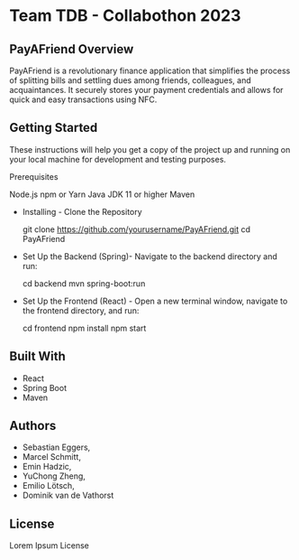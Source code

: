 # Team TDB - Collabothon 2023

## PayAFriend Overview

PayAFriend is a revolutionary finance application that simplifies the process of splitting bills and settling dues among friends, colleagues, and acquaintances. It securely stores your payment credentials and allows for quick and easy transactions using NFC.

## Getting Started

These instructions will help you get a copy of the project up and running on your local machine for development and testing purposes.

Prerequisites

Node.js
npm or Yarn
Java JDK 11 or higher
Maven

- Installing -
Clone the Repository

  git clone https://github.com/yourusername/PayAFriend.git
  cd PayAFriend

- Set Up the Backend (Spring)- 
Navigate to the backend directory and run:

  cd backend
  mvn spring-boot:run

- Set Up the Frontend (React) -
Open a new terminal window, navigate to the frontend directory, and run:

  cd frontend
  npm install
  npm start

## Built With
- React
- Spring Boot
- Maven

## Authors

- Sebastian Eggers,
- Marcel Schmitt,
- Emin Hadzic,
- YuChong Zheng,
- Emilio Lötsch,
- Dominik van de Vathorst


## License
Lorem Ipsum License
